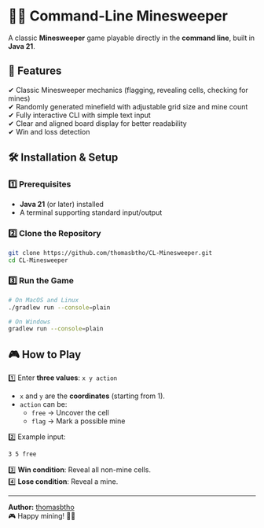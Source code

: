 # 🏴‍☠️ Command-Line Minesweeper

A classic **Minesweeper** game playable directly in the **command line**, built in **Java 21**.

## 🎯 Features

✔ Classic Minesweeper mechanics (flagging, revealing cells, checking for mines)  
✔ Randomly generated minefield with adjustable grid size and mine count  
✔ Fully interactive CLI with simple text input  
✔ Clear and aligned board display for better readability  
✔ Win and loss detection

## 🛠 Installation & Setup

### 1️⃣ Prerequisites

- **Java 21** (or later) installed
- A terminal supporting standard input/output

### 2️⃣ Clone the Repository

```sh
git clone https://github.com/thomasbtho/CL-Minesweeper.git
cd CL-Minesweeper
```

### 3️⃣ Run the Game

```sh
# On MacOS and Linux
./gradlew run --console=plain

# On Windows
gradlew run --console=plain
```

## 🎮 How to Play

1️⃣ Enter **three values**: `x y action`

- `x` and `y` are the **coordinates** (starting from 1).
- `action` can be:
    - `free` → Uncover the cell
    - `flag` → Mark a possible mine

2️⃣ Example input:

```sh
3 5 free
```

3️⃣ **Win condition**: Reveal all non-mine cells.  
4️⃣ **Lose condition**: Reveal a mine.

---
**Author:** [thomasbtho](https://github.com/thomasbtho)  
🎮 Happy mining! 🏴‍☠️
